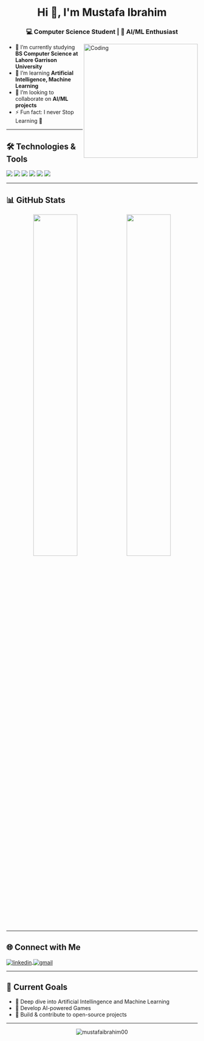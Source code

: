 <h1 align="center">Hi 👋, I'm Mustafa Ibrahim</h1>
<h3 align="center">💻 Computer Science Student | 🧠 AI/ML Enthusiast </h3>

<img align="right" alt="Coding" width="300" src="https://media.giphy.com/media/qgQUggAC3Pfv687qPC/giphy.gif">

- 🔭 I’m currently studying **BS Computer Science at Lahore Garrison University**
- 🌱 I’m learning **Artificial Intelligence, Machine Learning**
- 👯 I’m looking to collaborate on **AI/ML projects**
- ⚡ Fun fact: I never Stop Learning 🚀

---

## 🛠️ Technologies & Tools

<p align="left">
  <img src="https://img.shields.io/badge/C++-00599C?style=for-the-badge&logo=c%2B%2B&logoColor=white"/>
  <img src="https://img.shields.io/badge/Python-3776AB?style=for-the-badge&logo=python&logoColor=white"/>
  <img src="https://img.shields.io/badge/TensorFlow-FF6F00?style=for-the-badge&logo=tensorflow&logoColor=white"/>
  <img src="https://img.shields.io/badge/Keras-D00000?style=for-the-badge&logo=keras&logoColor=white"/>
  <img src="https://img.shields.io/badge/scikit--learn-F7931E?style=for-the-badge&logo=scikit-learn&logoColor=white"/>
  <img src="https://img.shields.io/badge/Jupyter-F37626?style=for-the-badge&logo=jupyter&logoColor=white"/>
</p>


---

## 📊 GitHub Stats

<p align="center">
  <img src="https://github-readme-stats.vercel.app/api?username=mustafaibrahim00&show_icons=true&theme=radical" width="48%"/>
  <img src="https://github-readme-streak-stats.herokuapp.com/?user=mustafaibrahim00&theme=radical" width="48%"/>
</p>

---

## 🌐 Connect with Me

<p align="left">
  <a href="www.linkedin.com/in/mustafaibrahim10" target="blank">
    <img align="center" src="https://img.shields.io/badge/LinkedIn-0A66C2?style=for-the-badge&logo=linkedin&logoColor=white" alt="linkedin" />
  </a>
  <a href="mailto:iammustafaibrahim1012@gmail.com">
    <img align="center" src="https://img.shields.io/badge/Gmail-D14836?style=for-the-badge&logo=gmail&logoColor=white" alt="gmail"/>
  </a>
</p>

---

## 🧠 Current Goals

- 🔹 Deep dive into Artificial Intellingence and Machine Learning
- 🔹 Develop AI-powered Games
- 🔹 Build & contribute to open-source projects

---

<!-- Optional visitor counter -->
<p align="center">
  <img src="https://komarev.com/ghpvc/?username=mustafaibrahim00&label=Profile%20views&color=0e75b6&style=flat" alt="mustafaibrahim00" />
</p>
